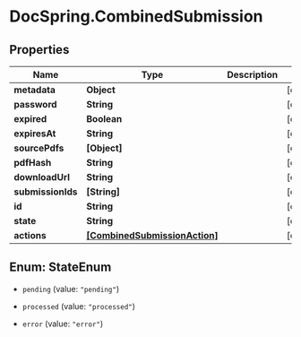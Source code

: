 # DocSpring.CombinedSubmission

## Properties
Name | Type | Description | Notes
------------ | ------------- | ------------- | -------------
**metadata** | **Object** |  | [optional] 
**password** | **String** |  | [optional] 
**expired** | **Boolean** |  | [optional] 
**expiresAt** | **String** |  | [optional] 
**sourcePdfs** | **[Object]** |  | [optional] 
**pdfHash** | **String** |  | [optional] 
**downloadUrl** | **String** |  | [optional] 
**submissionIds** | **[String]** |  | [optional] 
**id** | **String** |  | [optional] 
**state** | **String** |  | [optional] 
**actions** | [**[CombinedSubmissionAction]**](CombinedSubmissionAction.md) |  | [optional] 


<a name="StateEnum"></a>
## Enum: StateEnum


* `pending` (value: `"pending"`)

* `processed` (value: `"processed"`)

* `error` (value: `"error"`)




